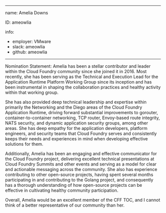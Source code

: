 -------------------------------------------------------------
name: Amelia Downs

ID: ameowlia

info:
- employer: VMware
- slack: ameowlia
- github: ameowlia
-------------------------------------------------------------

Nomination Statement: Amelia has been a stellar contributor and leader within the Cloud Foundry community since she joined it in 2016. Most recently, she has been serving as the Technical and Execution Lead for the Application Runtime Platform Working Group since its inception and has been instrumental in shaping the collaboration practices and healthy activity within that working group.

She has also provided deep technical leadership and expertise within primarily the Networking and the Diego areas of the Cloud Foundry Application Runtime, driving forward substantial improvements to gorouter, container-to-container networking, TCP router, Envoy-based route integrity, NATS security, and dynamic application security groups, among other areas. She has deep empathy for the application developers, platform engineers, and security teams that Cloud Foundry serves and consistently keeps their needs and experiences in mind when developing effective solutions for them.

Additionally, Amelia has been an engaging and effective communicator for the Cloud Foundry project, delivering excellent technical presentations at Cloud Foundry Summits and other events and serving as a model for clear and actionable messaging across the community. She also has experience contributing to other open-source projects, having spent several months participating in and contributing to the Golang project, and consequently has a thorough understanding of how open-source projects can be effective in cultivating healthy community participation.

Overall, Amelia would be an excellent member of the CFF TOC, and I cannot think of a better representative of our community than her.
